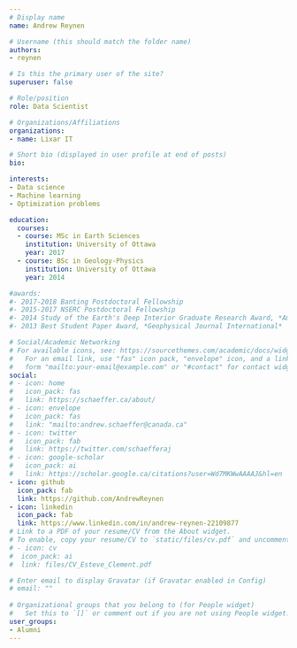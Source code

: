 ```yaml
---
# Display name
name: Andrew Reynen

# Username (this should match the folder name)
authors:
- reynen

# Is this the primary user of the site?
superuser: false

# Role/position
role: Data Scientist

# Organizations/Affiliations
organizations:
- name: Lixar IT 

# Short bio (displayed in user profile at end of posts)
bio: 

interests:
- Data science
- Machine learning
- Optimization problems

education:
  courses:
  - course: MSc in Earth Sciences
    institution: University of Ottawa
    year: 2017
  - course: BSc in Geology-Physics
    institution: University of Ottawa
    year: 2014

#awards:
#- 2017-2018 Banting Postdoctoral Fellowship
#- 2015-2017 NSERC Postdoctoral Fellowship
#- 2014 Study of the Earth's Deep Interior Graduate Research Award, *American Geophysical Union*
#- 2013 Best Student Paper Award, *Geophysical Journal International*

# Social/Academic Networking
# For available icons, see: https://sourcethemes.com/academic/docs/widgets/#icons
#   For an email link, use "fas" icon pack, "envelope" icon, and a link in the
#   form "mailto:your-email@example.com" or "#contact" for contact widget.
social:
# - icon: home
#   icon_pack: fas
#   link: https://schaeffer.ca/about/
# - icon: envelope
#   icon_pack: fas
#   link: "mailto:andrew.schaeffer@canada.ca"
# - icon: twitter
#   icon_pack: fab
#   link: https://twitter.com/schaefferaj
# - icon: google-scholar
#   icon_pack: ai
#   link: https://scholar.google.ca/citations?user=Wd7MKWwAAAAJ&hl=en
- icon: github
  icon_pack: fab
  link: https://github.com/AndrewReynen
- icon: linkedin
  icon_pack: fab
  link: https://www.linkedin.com/in/andrew-reynen-22109877
# Link to a PDF of your resume/CV from the About widget.
# To enable, copy your resume/CV to `static/files/cv.pdf` and uncomment the lines below.  
# - icon: cv
#  icon_pack: ai
#  link: files/CV_Esteve_Clement.pdf

# Enter email to display Gravatar (if Gravatar enabled in Config)
# email: ""
  
# Organizational groups that you belong to (for People widget)
#   Set this to `[]` or comment out if you are not using People widget.  
user_groups:
- Alumni
---
```

